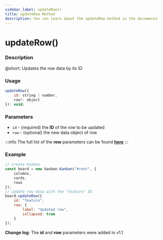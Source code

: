 ```yaml
---
sidebar_label: updateRow()
title: updateRow Method
description: You can learn about the updateRow method in the documentation of the DHTMLX JavaScript Kanban library. Browse developer guides and API reference, try out code examples and live demos, and download a free 30-day evaluation version of DHTMLX Kanban.
---
```


# updateRow()

### Description

@short: Updates the row data by its ID

### Usage

~~~jsx {}
updateRow({
	id: string | number,
	row?: object
}): void;
~~~

### Parameters

- `id` - (required) the **ID** of the row to be updated
- `row` - (optional) the new data object of row

:::info
The full list of the **row** parameters can be found [**here**](api/config/js_kanban_rows_config.md)
:::

### Example

~~~jsx {8-14}
// create Kanban
const board = new kanban.Kanban("#root", {
	columns,
	cards,
	rows
});
// update row data with the "feature" ID
board.updateRow({
	id: "feature",
	row: {
		label: "Updated row",
		collapsed: true
	}
});
~~~

**Change log**: The **id** and **row** parameters were added in v1.1
